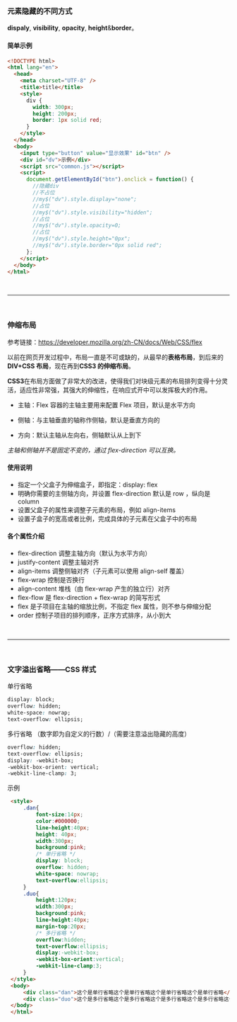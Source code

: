 ### 元素隐藏的不同方式

**dispaly**, **visibility**, **opacity**, **height**&**border**。

#### 简单示例

```html
<!DOCTYPE html>
<html lang="en">
  <head>
    <meta charset="UTF-8" />
    <title>title</title>
    <style>
      div {
        width: 300px;
        height: 200px;
        border: 1px solid red;
      }
    </style>
  </head>
  <body>
    <input type="button" value="显示效果" id="btn" />
    <div id="dv">示例</div>
    <script src="common.js"></script>
    <script>
      document.getElementById("btn").onclick = function() {
        //隐藏div
        //不占位
        //my$("dv").style.display="none";
        //占位
        //my$("dv").style.visibility="hidden";
        //占位
        //my$("dv").style.opacity=0;
        //占位
        //my$("dv").style.height="0px";
        //my$("dv").style.border="0px solid red";
      };
    </script>
  </body>
</html>
```

<br/>

---

<br/>

### 伸缩布局

参考链接：https://developer.mozilla.org/zh-CN/docs/Web/CSS/flex

以前在网页开发过程中，布局一直是不可或缺的，从最早的**表格布局**，到后来的**DIV+CSS 布局**，现在再到**CSS3 的伸缩布局**。

**CSS3**在布局方面做了非常大的改进，使得我们对块级元素的布局排列变得十分灵活，适应性非常强，其强大的伸缩性，在响应式开中可以发挥极大的作用。

- 主轴：Flex 容器的主轴主要用来配置 Flex 项目，默认是水平方向

- 侧轴：与主轴垂直的轴称作侧轴，默认是垂直方向的

- 方向：默认主轴从左向右，侧轴默认从上到下

_主轴和侧轴并不是固定不变的，通过 flex-direction 可以互换。_

#### 使用说明

- 指定一个父盒子为伸缩盒子，即指定：display: flex
- 明确你需要的主侧轴方向，并设置 flex-direction 默认是 row ，纵向是 column
- 设置父盒子的属性来调整子元素的布局，例如 align-items
- 设置子盒子的宽高或者比例，完成具体的子元素在父盒子中的布局

#### 各个属性介绍

- flex-direction 调整主轴方向（默认为水平方向）
- justify-content 调整主轴对齐
- align-items 调整侧轴对齐（子元素可以使用 align-self 覆盖）
- flex-wrap 控制是否换行
- align-content 堆栈（由 flex-wrap 产生的独立行）对齐
- flex-flow 是 flex-direction + flex-wrap 的简写形式
- flex 是子项目在主轴的缩放比例，不指定 flex 属性，则不参与伸缩分配
- order 控制子项目的排列顺序，正序方式排序，从小到大

<br/>

---

<br/>

### 文字溢出省略——CSS 样式

单行省略

```css
display: block;
overflow: hidden;
white-space: nowrap;
text-overflow: ellipsis;
```

多行省略 （数字即为自定义的行数）/（需要注意溢出隐藏的高度）

```css
overflow: hidden;
text-overflow: ellipsis;
display: -webkit-box;
-webkit-box-orient: vertical;
-webkit-line-clamp: 3;
```

示例

```html
 <style>
     .dan{
         font-size:14px;
         color:#000000;
         line-height:40px;
         height: 40px;
         width:300px;
         background:pink;
         /* 单行省略 */
         display: block;
         overflow: hidden;
         white-space: nowrap;
         text-overflow:ellipsis;
     }
     .duo{
         height:120px;
         width:300px;
         background:pink;
         line-height:40px;
         margin-top:20px;
         /* 多行省略 */
         overflow:hidden;
         text-overflow:ellipsis;
         display:-webkit-box;
         -webkit-box-orient:vertical;
         -webkit-line-clamp:3;
     }
 </style>
 <body>
     <div class="dan">这个是单行省略这个是单行省略这个是单行省略这个是单行省略</div>
     <div class="duo">这个是多行省略这个是多行省略这个是多行省略这个是多行省略这个是多行省略这个是多行省略这个是多行省略这个是多行省略咋回事儿咋回事儿咋回事儿</div>
 </body>
 </html>
```
